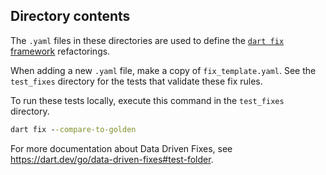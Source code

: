 ## Directory contents

The `.yaml` files in these directories are used to define the
[`dart fix` framework](https://dart.dev/tools/dart-fix) refactorings.

When adding a new `.yaml` file, make a copy of `fix_template.yaml`. See the
`test_fixes` directory for the tests that validate these fix rules.

To run these tests locally, execute this command in the `test_fixes` directory.

```cmd
dart fix --compare-to-golden
```

For more documentation about Data Driven Fixes, see
<https://dart.dev/go/data-driven-fixes#test-folder>.
